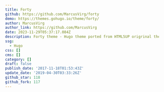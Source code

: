```yaml
---
title: Forty
github: https://github.com/MarcusVirg/forty
demo: https://themes.gohugo.io/theme/forty/
author: MarcusVirg
author_link: https://github.com/MarcusVirg
date: 2023-11-29T05:37:17.084Z
description: Forty theme - Hugo theme ported from HTML5UP origrinal theme called Forty.
ssg:
  - Hugo
css: []
cms: []
category: []
draft: false
publish_date: '2017-11-18T01:53:43Z'
update_date: '2019-04-30T03:33:26Z'
github_star: 118
github_fork: 117
---
```

